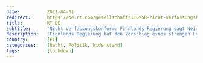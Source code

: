 ```yaml
---
date:          2021-04-01
redirect:      https://de.rt.com/gesellschaft/115258-nicht-verfassungskonform-finnlands-regierung-sagt-lockdown-ab/
title:         RT DE
subtitle:      'Nicht verfassungskonform: Finnlands Regierung sagt Nein zu Ausgangssperren in mehreren Städten'
description:   'Finnlands Regierung hat den Vorschlag eines strengen Lockdowns in fünf Städten einschließlich Helsinki zurückgezogen. Die Premierministerin Sanna Marin akzeptiert somit die Bewertung durch den Verfassungsrechtsausschuss, dass solche Maßnahmen verfassungswidrig seien.'
country:       [FI]
categories:    [Recht, Politik, Widerstand]
tags:          [lockdown]
---
```


